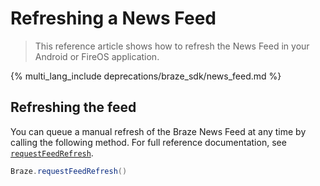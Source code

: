 # Refreshing a News Feed

> This reference article shows how to refresh the News Feed in your Android or FireOS application.

{% multi_lang_include deprecations/braze_sdk/news_feed.md %}

## Refreshing the feed

You can queue a manual refresh of the Braze News Feed at any time by calling the following method. For full reference documentation, see [`requestFeedRefresh`](https://braze-inc.github.io/braze-android-sdk/kdoc/braze-android-sdk/com.braze/-i-braze/request-feed-refresh.html).

```java
Braze.requestFeedRefresh()
```
